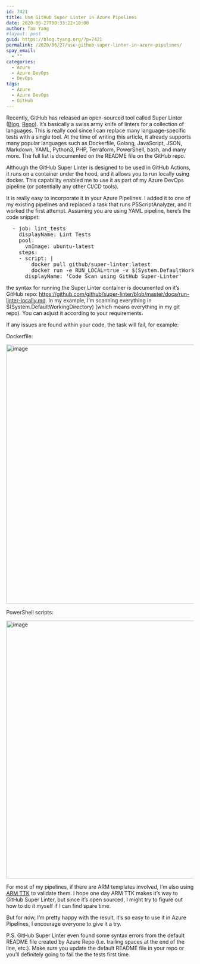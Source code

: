 ```yaml
---
id: 7421
title: Use GitHub Super Linter in Azure Pipelines
date: 2020-06-27T00:33:22+10:00
author: Tao Yang
#layout: post
guid: https://blog.tyang.org/?p=7421
permalink: /2020/06/27/use-github-super-linter-in-azure-pipelines/
spay_email:
  - ""
categories:
  - Azure
  - Azure DevOps
  - DevOps
tags:
  - Azure
  - Azure DevOps
  - GitHub
---
```

Recently, GitHub has released an open-sourced tool called Super Linter (<a href="https://github.blog/2020-06-18-introducing-github-super-linter-one-linter-to-rule-them-all/">Blog</a>, <a href="https://github.com/github/super-linter">Repo</a>). It’s basically a swiss army knife of linters for a collection of languages. This is really cool since I can replace many language-specific tests with a single tool. At the time of writing this article, it already supports many popular languages such as Dockerfile, Golang, JavaScript, JSON, Markdown, YAML, Python3, PHP, Terraform, PowerShell, bash, and many more. The full list is documented on the README file on the GitHub repo.

Although the GitHub Super Linter is designed to be used in GitHub Actions, it runs on a container under the hood, and it allows you to run locally using docker. This capability enabled me to use it as part of my Azure DevOps pipeline (or potentially any other CI/CD tools).

It is really easy to incorporate it in your Azure Pipelines. I added it to one of my existing pipelines and replaced a task that runs PSScriptAnalyzer, and it worked the first attempt. Assuming you are using YAML pipeline, here’s the code snippet:

<pre>  - job: lint_tests
    displayName: Lint Tests
    pool:
      vmImage: ubuntu-latest
    steps:
    - script: |
        docker pull github/super-linter:latest
        docker run -e RUN_LOCAL=true -v $(System.DefaultWorkingDirectory):/tmp/lint github/super-linter
      displayName: 'Code Scan using GitHub Super-Linter'
</pre>

the syntax for running the Super Linter container is documented on it’s GitHub repo: <a href="https://github.com/github/super-linter/blob/master/docs/run-linter-locally.md">https://github.com/github/super-linter/blob/master/docs/run-linter-locally.md</a>. In my example, I’m scanning everything in $(System.DefaultWorkingDirectory) (which means everything in my git repo). You can adjust it according to your requirements.

If any issues are found within your code, the task will fail, for example:

Dockerfile:

<a href="https://blog.tyang.org/wp-content/uploads/2020/06/image-17.png"><img style="display: inline; background-image: none;" title="image" src="https://blog.tyang.org/wp-content/uploads/2020/06/image_thumb-17.png" alt="image" width="778" height="694" border="0" /></a>

PowerShell scripts:

<a href="https://blog.tyang.org/wp-content/uploads/2020/06/image-18.png"><img style="display: inline; background-image: none;" title="image" src="https://blog.tyang.org/wp-content/uploads/2020/06/image_thumb-18.png" alt="image" width="773" height="690" border="0" /></a>

For most of my pipelines, if there are ARM templates involved, I’m also using <a href="https://github.com/azure/arm-ttk">ARM TTK</a> to validate them. I hope one day ARM TTK makes it’s way to GitHub Super Linter, but since it’s open sourced, I might try to figure out how to do it myself if I can find spare time.

But for now, I’m pretty happy with the result, it’s so easy to use it in Azure Pipelines, I encourage everyone to give it a try.

P.S. GitHub Super Linter even found some syntax errors from the default README file created by Azure Repo (i.e. trailing spaces at the end of the line, etc.). Make sure you update the default README file in your repo or you’ll definitely going to fail the the tests first time.